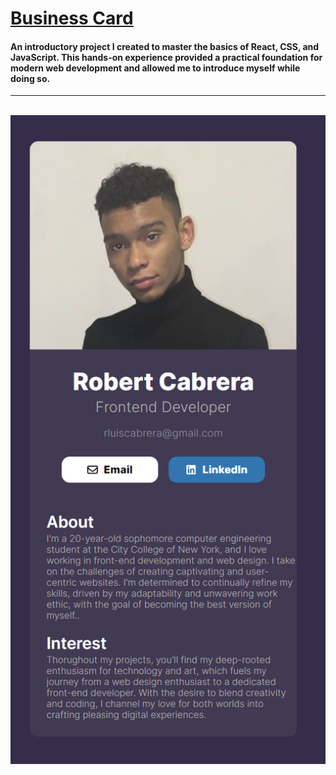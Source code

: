 # [Business Card](https://robert-cabrera.github.io/Bussiness-Card/)

<h4>
 
An introductory project I created to master the basics of React, CSS, and JavaScript. This hands-on experience provided a practical foundation for modern web development and allowed me to introduce myself while doing so.

</h4>

 <hr />
 <br />

<img width="600" alt="cover_1" src="https://github.com/Robert-Cabrera/Bussiness-Card/blob/master/img.png">
